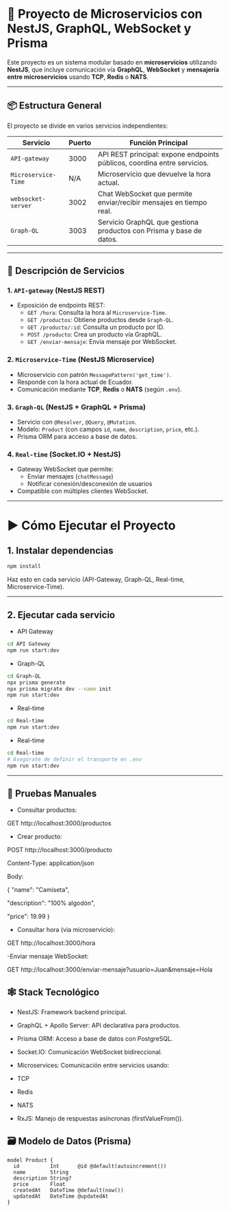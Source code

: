 # 🧩 Proyecto de Microservicios con NestJS, GraphQL, WebSocket y Prisma

Este proyecto es un sistema modular basado en **microservicios** utilizando **NestJS**, que incluye comunicación vía **GraphQL**, **WebSocket** y **mensajería entre microservicios** usando **TCP**, **Redis** o **NATS**.

---

## 📦 Estructura General

El proyecto se divide en varios servicios independientes:

| Servicio            | Puerto | Función Principal                                                                 |
|---------------------|--------|-----------------------------------------------------------------------------------|
| `API-gateway`       | 3000   | API REST principal: expone endpoints públicos, coordina entre servicios.         |
| `Microservice-Time`      | N/A    | Microservicio que devuelve la hora actual.                                       |
| `websocket-server`  | 3002   | Chat WebSocket que permite enviar/recibir mensajes en tiempo real.               |
| `Graph-QL`   | 3003   | Servicio GraphQL que gestiona productos con Prisma y base de datos.              |

---

## 🧠 Descripción de Servicios

### 1. `API-gateway` (NestJS REST)

- Exposición de endpoints REST:
  - `GET /hora`: Consulta la hora al `Microservice-Time`.
  - `GET /productos`: Obtiene productos desde `Graph-QL`.
  - `GET /producto/:id`: Consulta un producto por ID.
  - `POST /producto`: Crea un producto vía GraphQL.
  - `GET /enviar-mensaje`: Envia mensaje por WebSocket.

### 2. `Microservice-Time` (NestJS Microservice)

- Microservicio con patrón `MessagePattern('get_time')`.
- Responde con la hora actual de Ecuador.
- Comunicación mediante **TCP**, **Redis** o **NATS** (según `.env`).

### 3. `Graph-QL` (NestJS + GraphQL + Prisma)

- Servicio con `@Resolver`, `@Query`, `@Mutation`.
- Modelo: `Product` (con campos `id`, `name`, `description`, `price`, etc.).
- Prisma ORM para acceso a base de datos.

### 4. `Real-time` (Socket.IO + NestJS)

- Gateway WebSocket que permite:
  - Enviar mensajes (`chatMessage`)
  - Notificar conexión/desconexión de usuarios
- Compatible con múltiples clientes WebSocket.

---

# ▶️ Cómo Ejecutar el Proyecto

## 1. Instalar dependencias
```bash
npm install
```
Haz esto en cada servicio (API-Gateway, Graph-QL, Real-time, Microservice-Time).

---

## 2. Ejecutar cada servicio
- API Gateway
```bash
cd API Gateway
npm run start:dev
```

- Graph-QL
```bash
cd Graph-QL
npx prisma generate
npx prisma migrate dev --name init
npm run start:dev
```

- Real-time
```bash
cd Real-time
npm run start:dev
```

- Real-time 
```bash
cd Real-time
# Asegúrate de definir el transporte en .env
npm run start:dev
```

---

## 🧪 Pruebas Manuales
- Consultar productos:

GET http://localhost:3000/productos

- Crear producto:

POST http://localhost:3000/producto

Content-Type: application/json

Body:

{
  "name": "Camiseta",
  
  "description": "100% algodón",
  
  "price": 19.99
}
- Consultar hora (via microservicio):

GET http://localhost:3000/hora

-Enviar mensaje WebSocket:

GET http://localhost:3000/enviar-mensaje?usuario=Juan&mensaje=Hola

## 🕸️ Stack Tecnológico
- NestJS: Framework backend principal.

- GraphQL + Apollo Server: API declarativa para productos.

- Prisma ORM: Acceso a base de datos con PostgreSQL.

- Socket.IO: Comunicación WebSocket bidireccional.

- Microservices: Comunicación entre servicios usando:

- TCP

- Redis

- NATS

- RxJS: Manejo de respuestas asíncronas (firstValueFrom()).

## 🗃️ Modelo de Datos (Prisma)
```prisma
model Product {
  id          Int      @id @default(autoincrement())
  name        String
  description String?
  price       Float
  createdAt   DateTime @default(now())
  updatedAt   DateTime @updatedAt
}
```              